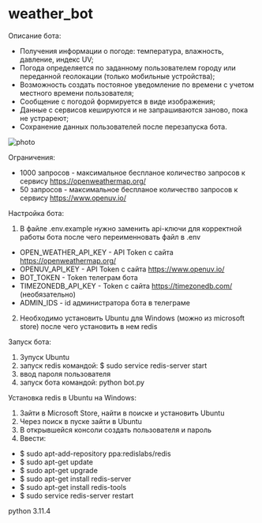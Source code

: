 # weather_bot

Описание бота:

- Получения информации о погоде: температура, влажность, давление, индекс UV;
- Погода определяется по заданному пользователем городу или переданной геолокации (только мобильные устройства);
- Возможность создать постояное уведомление по времени с учетом местного времени пользователя;
- Сообщение с погодой формируется в виде изображения;
- Данные с сервисов кешируются и не запрашиваются заново, пока не устрареют;
- Сохранение данных пользователей после перезапуска бота.

![photo](https://github.com/alexlarin112/weather_bot/assets/109760128/e5a70f59-507f-4354-8e6c-7c07d56196ff)

Ограничения:
- 1000 запросов - максимальное беспланое количество запросов к сервису https://openweathermap.org/
- 50 запросов - максимальное беспланое количество запросов к сервису https://www.openuv.io/ 

Настройка бота: 

1) В файле .env.example нужно заменить api-ключи для корректной работы бота после чего переименновать файл в .env
- OPEN_WEATHER_API_KEY - API Token с сайта https://openweathermap.org/
- OPENUV_API_KEY - API Token с сайта https://www.openuv.io/
- BOT_TOKEN - Token телеграм бота 
- TIMEZONEDB_API_KEY - Token с сайта https://timezonedb.com/ (необязательно)
- ADMIN_IDS - id администратора бота в телеграме 

2) Необходимо установить Ubuntu для Windows (можно из microsoft store) после чего установить в нем redis

Запуск бота: 

1) Зупуск Ubuntu
2) запуск redis командой: $ sudo service redis-server start
3) ввод пароля пользователя
4) запуск бота командой: python bot.py

Установка redis в Ubuntu на Windows:

1) Зайти в Microsoft Store, найти в поиске и установить Ubuntu
2) Через поиск в пуске зайти в Ubuntu
3) В открывшейся консоли создать пользователя и пароль   
4) Ввести:
- $ sudo apt-add-repository ppa:redislabs/redis
- $ sudo apt-get update
- $ sudo apt-get upgrade
- $ sudo apt-get install redis-server
- $ sudo apt-get install redis-tools
- $ sudo service redis-server restart


python 3.11.4
